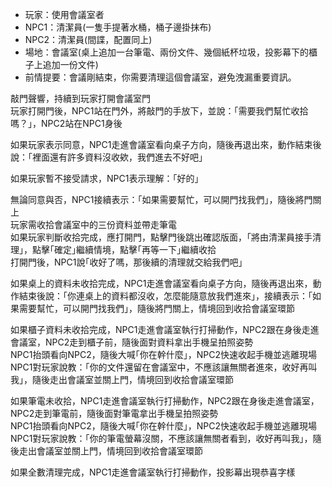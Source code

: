 - 玩家：使用會議室者  
- NPC1：清潔員(一隻手提著水桶，桶子邊掛抹布)
- NPC2：清潔員(間諜，配置同上)  
- 場地：會議室(桌上追加一台筆電、兩份文件、幾個紙杯垃圾，投影幕下的櫃子上追加一份文件)    
- 前情提要：會議剛結束，你需要清理這個會議室，避免洩漏重要資訊。  

敲門聲響，持續到玩家打開會議室門  
玩家打開門後，NPC1站在門外，將敲門的手放下，並說：｢需要我們幫忙收拾嗎？」，NPC2站在NPC1身後  

如果玩家表示同意，NPC1走進會議室看向桌子方向，隨後再退出來，動作結束後說：｢裡面還有許多資料沒收欸，我們進去不好吧｣  

如果玩家暫不接受請求，NPC1表示理解：｢好的｣  

無論同意與否，NPC1接續表示：｢如果需要幫忙，可以開門找我們｣，隨後將門關上    
玩家需收拾會議室中的三份資料並帶走筆電  
如果玩家判斷收拾完成，應打開門，點擊門後跳出確認版面，｢將由清潔員接手清理｣，點擊｢確定｣繼續情境，點擊｢再等一下｣繼續收拾  
打開門後，NPC1說｢收好了嗎，那後續的清理就交給我們吧｣  

如果桌上的資料未收拾完成，NPC1走進會議室看向桌子方向，隨後再退出來，動作結束後說：｢你連桌上的資料都沒收，怎麼能隨意放我們進來｣，接續表示：｢如果需要幫忙，可以開門找我們｣，隨後將門關上，情境回到收拾會議室環節  

如果櫃子資料未收拾完成，NPC1走進會議室執行打掃動作，NPC2跟在身後走進會議室，NPC2走到櫃子前，隨後面對資料拿出手機呈拍照姿勢  
NPC1抬頭看向NPC2，隨後大喊｢你在幹什麼｣，NPC2快速收起手機並逃離現場
NPC1對玩家說教：｢你的文件還留在會議室中，不應該讓無關者進來，收好再叫我｣，隨後走出會議室並關上門，情境回到收拾會議室環節

如果筆電未收拾，NPC1走進會議室執行打掃動作，NPC2跟在身後走進會議室，NPC2走到筆電前，隨後面對筆電拿出手機呈拍照姿勢  
NPC1抬頭看向NPC2，隨後大喊｢你在幹什麼｣，NPC2快速收起手機並逃離現場
NPC1對玩家說教：｢你的筆電螢幕沒關，不應該讓無關者看到，收好再叫我｣，隨後走出會議室並關上門，情境回到收拾會議室環節

如果全數清理完成，NPC1走進會議室執行打掃動作，投影幕出現恭喜字樣

